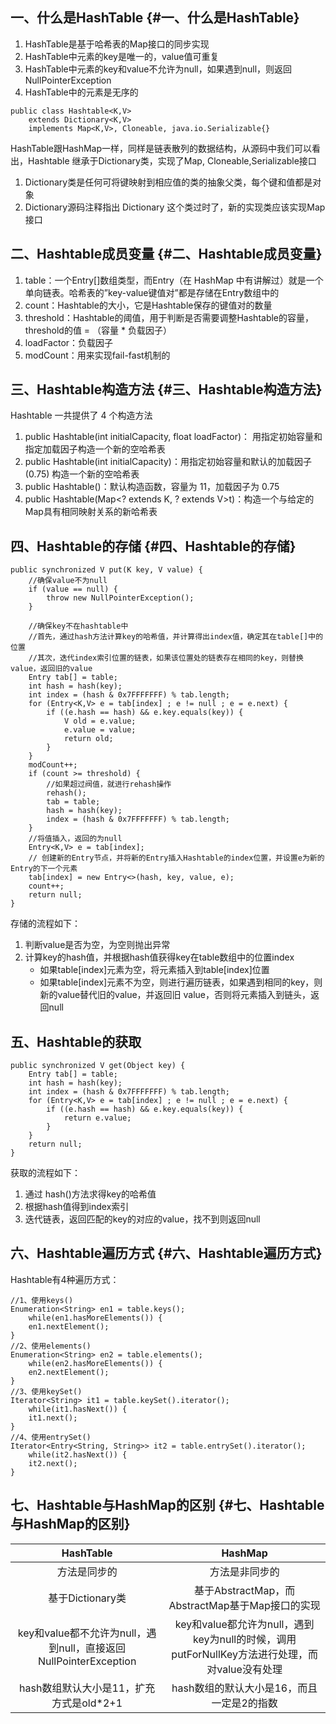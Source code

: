 ## 一、什么是HashTable {#一、什么是HashTable}

1. HashTable是基于哈希表的Map接口的同步实现
2. HashTable中元素的key是唯一的，value值可重复
3. HashTable中元素的key和value不允许为null，如果遇到null，则返回NullPointerException
4. HashTable中的元素是无序的

```
public class Hashtable<K,V>  
    extends Dictionary<K,V>  
    implements Map<K,V>, Cloneable, java.io.Serializable{}
```

HashTable跟HashMap一样，同样是链表散列的数据结构，从源码中我们可以看出，Hashtable 继承于Dictionary类，实现了Map, Cloneable,Serializable接口

1. Dictionary类是任何可将键映射到相应值的类的抽象父类，每个键和值都是对象
2. Dictionary源码注释指出 Dictionary 这个类过时了，新的实现类应该实现Map接口

## 二、Hashtable成员变量 {#二、Hashtable成员变量}

1. table：一个Entry\[\]数组类型，而Entry（在 HashMap 中有讲解过）就是一个单向链表。哈希表的”key-value键值对”都是存储在Entry数组中的
2. count：Hashtable的大小，它是Hashtable保存的键值对的数量
3. threshold：Hashtable的阈值，用于判断是否需要调整Hashtable的容量，threshold的值 = （容量 \* 负载因子）
4. loadFactor：负载因子
5. modCount：用来实现fail-fast机制的

## 三、Hashtable构造方法 {#三、Hashtable构造方法}

Hashtable 一共提供了 4 个构造方法

1. public Hashtable\(int initialCapacity, float loadFactor\)： 用指定初始容量和指定加载因子构造一个新的空哈希表
2. public Hashtable\(int initialCapacity\)：用指定初始容量和默认的加载因子 \(0.75\) 构造一个新的空哈希表
3. public Hashtable\(\)：默认构造函数，容量为 11，加载因子为 0.75
4. public Hashtable\(Map&lt;? extends K, ? extends V&gt;t\)：构造一个与给定的Map具有相同映射关系的新哈希表

## 四、Hashtable的存储 {#四、Hashtable的存储}

```
public synchronized V put(K key, V value) {
    //确保value不为null
    if (value == null) {
        throw new NullPointerException();
    }

    //确保key不在hashtable中
    //首先，通过hash方法计算key的哈希值，并计算得出index值，确定其在table[]中的位置
    //其次，迭代index索引位置的链表，如果该位置处的链表存在相同的key，则替换value，返回旧的value
    Entry tab[] = table;
    int hash = hash(key);
    int index = (hash & 0x7FFFFFFF) % tab.length;
    for (Entry<K,V> e = tab[index] ; e != null ; e = e.next) {
        if ((e.hash == hash) && e.key.equals(key)) {
            V old = e.value;
            e.value = value;
            return old;
        }
    }
    modCount++;
    if (count >= threshold) {
        //如果超过阀值，就进行rehash操作
        rehash();
        tab = table;
        hash = hash(key);
        index = (hash & 0x7FFFFFFF) % tab.length;
    }
    //将值插入，返回的为null
    Entry<K,V> e = tab[index];
    // 创建新的Entry节点，并将新的Entry插入Hashtable的index位置，并设置e为新的Entry的下一个元素
    tab[index] = new Entry<>(hash, key, value, e);
    count++;
    return null;
}
```

存储的流程如下：

1. 判断value是否为空，为空则抛出异常
2. 计算key的hash值，并根据hash值获得key在table数组中的位置index
   * 如果table\[index\]元素为空，将元素插入到table\[index\]位置
   * 如果table\[index\]元素不为空，则进行遍历链表，如果遇到相同的key，则新的value替代旧的value，并返回旧 value，否则将元素插入到链头，返回null

## 五、Hashtable的获取

```
public synchronized V get(Object key) {
    Entry tab[] = table;
    int hash = hash(key);
    int index = (hash & 0x7FFFFFFF) % tab.length;
    for (Entry<K,V> e = tab[index] ; e != null ; e = e.next) {
        if ((e.hash == hash) && e.key.equals(key)) {
            return e.value;
        }
    }
    return null;
}
```

获取的流程如下：

1. 通过 hash\(\)方法求得key的哈希值
2. 根据hash值得到index索引
3. 迭代链表，返回匹配的key的对应的value，找不到则返回null

## 六、Hashtable遍历方式 {#六、Hashtable遍历方式}

Hashtable有4种遍历方式：

```
//1、使用keys()
Enumeration<String> en1 = table.keys();
    while(en1.hasMoreElements()) {
    en1.nextElement();
}
//2、使用elements()
Enumeration<String> en2 = table.elements();
    while(en2.hasMoreElements()) {
    en2.nextElement();
}
//3、使用keySet()
Iterator<String> it1 = table.keySet().iterator();
    while(it1.hasNext()) {
    it1.next();
}
//4、使用entrySet()
Iterator<Entry<String, String>> it2 = table.entrySet().iterator();
    while(it2.hasNext()) {
    it2.next();
}
```

## 七、Hashtable与HashMap的区别 {#七、Hashtable与HashMap的区别}

| HashTable | HashMap |
| :---: | :---: |
| 方法是同步的 | 方法是非同步的 |
| 基于Dictionary类 | 基于AbstractMap，而AbstractMap基于Map接口的实现 |
| key和value都不允许为null，遇到null，直接返回 NullPointerException | key和value都允许为null，遇到key为null的时候，调用putForNullKey方法进行处理，而对value没有处理 |
| hash数组默认大小是11，扩充方式是old\*2+1 | hash数组的默认大小是16，而且一定是2的指数 |



